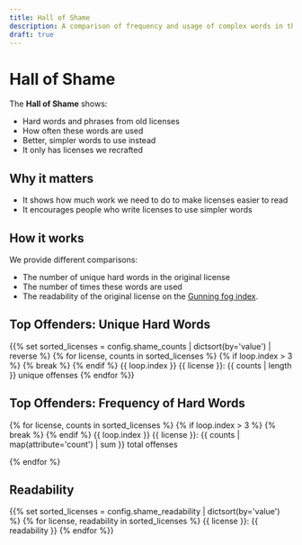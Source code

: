 ```yaml
---
title: Hall of Shame
description: A comparison of frequency and usage of complex words in the original versions of licenses that we recrafted in plain language.
draft: true
---
```


# Hall of Shame

The **Hall of Shame** shows:

- Hard words and phrases from old licenses
- How often these words are used
- Better, simpler words to use instead
- It only has licenses we recrafted

## Why it matters

- It shows how much work we need to do to make licenses easier to read
- It encourages people who write licenses to use simpler words

## How it works

We provide different comparisons:

- The number of unique hard words in the original license
- The number of times these words are used
- The readability of the original license on the [Gunning fog index](https://en.wikipedia.org/wiki/Gunning_fog_index).

## Top Offenders: Unique Hard Words

{{% set sorted_licenses = config.shame_counts | dictsort(by='value') | reverse %}
{% for license, counts in sorted_licenses %}
{% if loop.index > 3 %}
{% break %}
{% endif %}
{{ loop.index }} {{ license }}: {{ counts | length }} unique offenses
{% endfor %}}

## Top Offenders: Frequency of Hard Words

{% for license, counts in sorted_licenses %}
{% if loop.index > 3 %}
{% break %}
{% endif %}
{{ loop.index }} {{ license }}: {{ counts | map(attribute='count') | sum }} total offenses

{% endfor %}

## Readability

{{% set sorted_licenses = config.shame_readability | dictsort(by='value') %}
{% for license, readability in sorted_licenses %}
{{ license }}: {{ readability }}
{% endfor %}}
